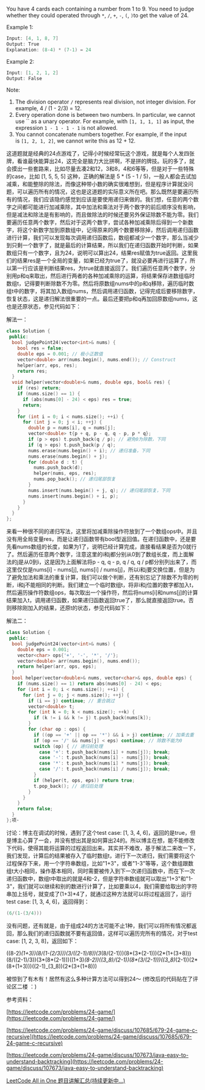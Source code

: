 You have 4 cards each containing a number from 1 to 9. You need to judge whether they could operated through `*`, `/`, `+`, `-`, `(`, `)`to get the value of 24.

Example 1:

```cpp
Input: [4, 1, 8, 7]
Output: True
Explanation: (8-4) * (7-1) = 24
```

Example 2:

```cpp
Input: [1, 2, 1, 2]
Output: False
```

Note:

1. The division operator `/` represents real division, not integer division. For example, 4 / (1 - 2/3) = 12.
1. Every operation done is between two numbers. In particular, we cannot use \`\` as a unary operator. For example, with `[1, 1, 1, 1]` as input, the expression `1 - 1 - 1 - 1` is not allowed.
1. You cannot concatenate numbers together. For example, if the input is `[1, 2, 1, 2]`, we cannot write this as 12 + 12.

这道题就是经典的24点游戏了，记得小时候经常玩这个游戏，就是每个人发四张牌，看谁最快能算出24，这完全是脑力大比拼啊，不是拼的牌技。玩的多了，就会摸出一些套路来，比如尽量去凑2和12，3和8，4和6等等，但是对于一些特殊的case，比如 \[1, 5, 5, 5\] 这种，正确的解法是 5 * (5 - 1 / 5)，一般人都会去试加减乘，和能整除的除法，而像这种带小数的确实很难想到，但是程序计算就没问题，可以遍历所有的情况，这也是这道题的实际意义所在吧。那么既然是要遍历所有的情况，我们应该隐约感觉到应该是要使用递归来做的。我们想，任意的两个数字之间都可能进行加减乘除，其中加法和乘法对于两个数字的前后顺序没有影响，但是减法和除法是有影响的，而且做除法的时候还要另外保证除数不能为零。我们要遍历任意两个数字，然后对于这两个数字，尝试各种加减乘除后得到一个新数字，将这个新数字加到原数组中，记得原来的两个数要移除掉，然后调用递归函数进行计算，我们可以发现每次调用递归函数后，数组都减少一个数字，那么当减少到只剩一个数字了，就是最后的计算结果，所以我们在递归函数开始时判断，如果数组只有一个数字，且为24，说明可以算出24，结果res赋值为true返回。这里我们的结果res是一个全局的变量，如果已经为true了，就没必要再进行运算了，所以第一行应该是判断结果res，为true就直接返回了。我们遍历任意两个数字，分别用p和q来取出，然后进行两者的各种加减乘除的运算，将结果保存进数组临时数组t，记得要判断除数不为零。然后将原数组nums中的p和q移除，遍历临时数组t中的数字，将其加入数组nums，然后调用递归函数，记得完成后要移除数字，恢复状态，这是递归解法很重要的一点。最后还要把p和q再加回原数组nums，这也是还原状态，参见代码如下：

解法一：

```cpp
class Solution {
 public:
  bool judgePoint24(vector<int>& nums) {
    bool res = false;
    double eps = 0.001; // 极小正数值
    vector<double> arr(nums.begin(), nums.end()); // Construct
    helper(arr, eps, res);
    return res;
  }
  void helper(vector<double>& nums, double eps, bool& res) {
    if (res) return;
    if (nums.size() == 1) {
      if (abs(nums[0] - 24) < eps) res = true;
      return;
    }
    for (int i = 0; i < nums.size(); ++i) {
      for (int j = 0; j < i; ++j) {
        double p = nums[i], q = nums[j];
        vector<double> t{p + q, p - q, q - p, p * q};
        if (p > eps) t.push_back(q / p); // 避免0为除数，下同
        if (q > eps) t.push_back(p / q);
        nums.erase(nums.begin() + i); // 递归准备，下同
        nums.erase(nums.begin() + j);
        for (double d : t) {
          nums.push_back(d);
          helper(nums, eps, res);
          nums.pop_back(); // 递归尾部恢复
        }
        nums.insert(nums.begin() + j, q); // 递归尾部恢复，下同
        nums.insert(nums.begin() + i, p);
      }
    }
  }
};
```

来看一种很不同的递归写法，这里将加减乘除操作符放到了一个数组ops中。并且没有用全局变量res，而是让递归函数带有bool型返回值。在递归函数中，还是要先看nums数组的长度，如果为1了，说明已经计算完成，直接看结果是否为0就行了。然后遍历任意两个数字，注意这里的i和j都分别从0到了数组长度，而上面解法的j是从0到i，这是因为上面解法将p - q, q - p, q / q, q / p都分别列出来了，而这里仅仅是nums\[i\] - nums\[j\], nums\[i\] / nums\[j\]，所以i和j要交换位置，但是为了避免加法和乘法的重复计算，我们可以做个判断，还有别忘记了除数不为零的判断，i和j不能相同的判断。我们建立一个临时数组t，将非i和j位置的数字都加入t，然后遍历操作符数组ops，每次取出一个操作符，然后将nums\[i\]和nums\[j\]的计算结果加入t，调用递归函数，如果递归函数返回true了，那么就直接返回true。否则移除刚加入的结果，还原t的状态，参见代码如下：

解法二：

```cpp
class Solution {
 public:
  bool judgePoint24(vector<int>& nums) {
    double eps = 0.001;
    vector<char> ops{'+', '-', '*', '/'};
    vector<double> arr(nums.begin(), nums.end());
    return helper(arr, ops, eps);
  }
  bool helper(vector<double>& nums, vector<char>& ops, double eps) {
    if (nums.size() == 1) return abs(nums[0] - 24) < eps;
    for (int i = 0; i < nums.size(); ++i) {
      for (int j = 0; j < nums.size(); ++j) {
        if (i == j) continue; // 重合跳过
        vector<double> t;
        for (int k = 0; k < nums.size(); ++k) {
          if (k != i && k != j) t.push_back(nums[k]);
        }
        for (char op : ops) {
          if ((op == '+' || op == '*') && i > j) continue; // 加乘去重
          if (op == '/' && nums[j] < eps) continue; // 除数不能为0
          switch (op) { // 递归前处理
            case '+': t.push_back(nums[i] + nums[j]); break;
            case '-': t.push_back(nums[i] - nums[j]); break;
            case '*': t.push_back(nums[i] * nums[j]); break;
            case '/': t.push_back(nums[i] / nums[j]); break;
          }
          if (helper(t, ops, eps)) return true;
          t.pop_back(); // 递归后处理
        }
      }
    }
    return false;
  }
};项·
```

讨论：博主在调试的时候，遇到了这个test case: \[1, 3, 4, 6\]，返回的是true，但是博主心算了一会，并没有想出其是如何算出24的。所以博主在想，能不能修改下代码，使得其能将运算的过程返回出来。其实并不难改，基于解法二来改一下，我们发现，计算后的结果被存入了临时数组t，进行下一次递归，我们需要将这个过程保存下来，用一个字符串数组，比如"1+3"，或者"1-3"等等，这个数组跟数组t大小相同，操作基本相同，同时需要被传入到下一次递归函数中，而在下一次递归函数中，数组t中取出的就是4和-2，但是字符串数组就可以取出"1+3"和"1-3"，我们就可以继续和别的数进行计算了，比如要乘以4，我们需要给取出的字符串加上括号，就变成了(1+3)\*4了，就通过这种方法就可以将过程返回了，运行test case: \[1, 3, 4, 6\]，返回得到：

```cpp
(6/(1-(3/4)))
```

没有问题，还有就是，由于组成24的方法可能不止1种，我们可以将所有情况都返回，那么我们的递归函数就不要有返回值，这样可以遍历完所有的情况，对于test case: \[1, 2, 3, 8\]，返回如下：

((8-2)_(1+3))(8/(1-(2/3)))(3/((2-1)/8))(3_(8/(2-1)))(8\*(3\*(2-1)))(2\*(1+(3+8)))(8/((2-1)/3))(3\*(8\*(2-1)))((1+3)_(8-2))((3_8)/(2-1))(8\*(3/(2-1)))((3_8)_(2-1))(2\*(8+(1+3)))((2-1)\_(3_8))(2\*(3+(1+8)))

被惊到了有木有！居然有这么多种计算方法可以得到24～ (修改后的代码贴在了评论区二楼 ：)

参考资料：

[https://leetcode.com/problems/24-game/](https://leetcode.com/problems/24-game/)

[https://leetcode.com/problems/24-game/discuss/107685/679-24-game-c-recursive](https://leetcode.com/problems/24-game/discuss/107685/679-24-game-c-recursive)

[https://leetcode.com/problems/24-game/discuss/107673/java-easy-to-understand-backtracking](https://leetcode.com/problems/24-game/discuss/107673/java-easy-to-understand-backtracking)

[LeetCode All in One 题目讲解汇总(持续更新中...)](http://www.cnblogs.com/grandyang/p/4606334.html)
